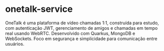 # onetalk-service
OneTalk é uma plataforma de vídeo chamadas 1:1, construída para estudo, com autenticação JWT, gerenciamento de amigos e chamadas em tempo real usando WebRTC. Desenvolvido com Quarkus, MongoDB e WebSockets. Foco em segurança e simplicidade para comunicação entre usuários.
